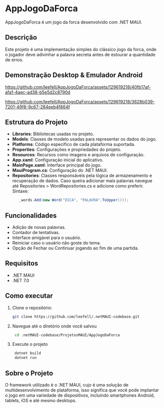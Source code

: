 # AppJogoDaForca

AppJogoDaForca é um jogo da forca desenvolvido com .NET MAUI.

## Descrição

Este projeto é uma implementação simples do clássico jogo da forca, onde o jogador deve adivinhar a palavra secreta antes de estourar a quantidade de erros.

## Demonstração Desktop & Emulador Android

https://github.com/leefell/AppJogoDaForca/assets/129619218/40fb17af-afa1-4aec-ad38-b5e5d2c8790d

https://github.com/leefell/AppJogoDaForca/assets/129619218/3628b039-7201-49f8-9c67-284eeb4f864f

## Estrutura do Projeto

- **Libraries**: Bibliotecas usadas no projeto.
- **Models**: Classes de modelo usadas para representar os dados do jogo.
- **Platforms**: Código específico de cada plataforma suportada.
- **Properties**: Configurações e propriedades do projeto.
- **Resources**: Recursos como imagens e arquivos de configuração.
- **App.xaml**: Configuração inicial do aplicativo.
- **MainPage.xaml**: Interface principal do jogo.
- **MauiProgram.cs**: Configuração do .NET MAUI.
- **Repositories**: Classes responsáveis pela lógica de armazenamento e recuperação de dados. Caso queira adicionar mais palavras navegue até Repositories > WordRepositories.cs e adicione como preferir. </br>
  Sintaxe:
   ```cs
      _words.Add(new Word("DICA", "PALAVRA".ToUpper()));
   ```

## Funcionalidades

- Adição de novas palavras.
- Contador de tentativas.
- Interface amigável para o usuário.
- Reiniciar caso o usuário não goste do tema.
- Opção de Fechar ou Continuar jogando ao fim de uma partida.

## Requisitos

- .NET MAUI
- .NET 7.0

## Como executar

1. Clone o repositório:
   ```sh
   git clone https://github.com/leefell/.netMAUI-codebase.git
   ```
2. Navegue até o diretório onde você salvou
   ```sh
    cd .netMAUI-codebase/ProjetosMAUI/AppJogoDaForca
    ```
3. Execute o projeto
   ```sh
    dotnet build
    dotnet run
    ```

## Sobre o Projeto
O framework utilizado é o .NET MAUI, cujo é uma solução de multidesenvolvimento de plataforma, isso significa que você pode implantar o jogo em uma variedade de dispositivos, incluindo smartphones Android, tablets, iOS e até mesmo desktops.
